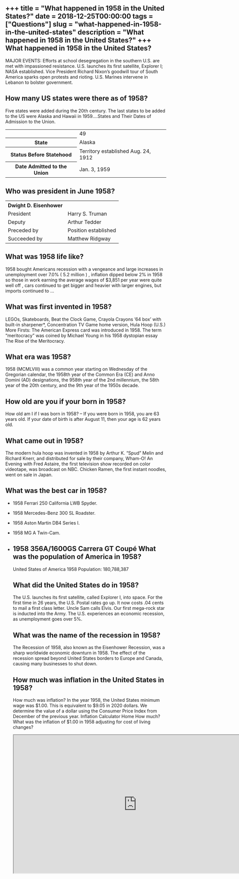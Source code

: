 +++
title = "What happened in 1958 in the United States?"
date = 2018-12-25T00:00:00
tags = ["Questions"]
slug = "what-happened-in-1958-in-the-united-states"
description = "What happened in 1958 in the United States?"
+++
What happened in 1958 in the United States?
-------------------------------------------

MAJOR EVENTS: Efforts at school desegregation in the southern U.S. are met with impassioned resistance. U.S. launches its first satellite, Explorer I; NASA established. Vice President Richard Nixon’s goodwill tour of South America sparks open protests and rioting. U.S. Marines intervene in Lebanon to bolster government.

How many US states were there as of 1958?
-----------------------------------------

Five states were added during the 20th century. The last states to be added to the US were Alaska and Hawaii in 1959….States and Their Dates of Admission to the Union.

<table><tr><th></th><td>49</td></tr><tr><th>State</th><td>Alaska</td></tr><tr><th>Status Before Statehood</th><td>Territory established Aug. 24, 1912</td></tr><tr><th>Date Admitted to the Union</th><td>Jan. 3, 1959</td></tr></table>

Who was president in June 1958?
-------------------------------

<table><tr><th>Dwight D. Eisenhower</th></tr><tr><td>President</td><td>Harry S. Truman</td></tr><tr><td>Deputy</td><td>Arthur Tedder</td></tr><tr><td>Preceded by</td><td>Position established</td></tr><tr><td>Succeeded by</td><td>Matthew Ridgway</td></tr></table>

What was 1958 life like?
------------------------

1958 bought Americans recession with a vengeance and large increases in unemployment over 7.0% ( 5.2 million ) , inflation dipped below 2% in 1958 so those in work earning the average wages of $3,851 per year were quite well off , cars continued to get bigger and heavier with larger engines, but imports continued to …

What was first invented in 1958?
--------------------------------

LEGOs, Skateboards, Beat the Clock Game, Crayola Crayons ’64 box’ with built-in sharpener\*, Concentration TV Game home version, Hula Hoop (U.S.) More Firsts: The American Express card was introduced in 1958. The term “meritocracy” was coined by Michael Young in his 1958 dystopian essay The Rise of the Meritocracy.

What era was 1958?
------------------

1958 (MCMLVIII) was a common year starting on Wednesday of the Gregorian calendar, the 1958th year of the Common Era (CE) and Anno Domini (AD) designations, the 958th year of the 2nd millennium, the 58th year of the 20th century, and the 9th year of the 1950s decade.

How old are you if your born in 1958?
-------------------------------------

How old am I if I was born in 1958? – If you were born in 1958, you are 63 years old. If your date of birth is after August 11, then your age is 62 years old.

What came out in 1958?
----------------------

The modern hula hoop was invented in 1958 by Arthur K. “Spud” Melin and Richard Knerr, and distributed for sale by their company, Wham-O! An Evening with Fred Astaire, the first television show recorded on color videotape, was broadcast on NBC. Chicken Ramen, the first instant noodles, went on sale in Japan.

What was the best car in 1958?
------------------------------

- 1958 Ferrari 250 California LWB Spyder.
- 1958 Mercedes-Benz 300 SL Roadster.
- 1958 Aston Martin DB4 Series I.
- 1958 MG A Twin-Cam.
- 1958 356A/1600GS Carrera GT Coupé What was the population of America in 1958?
    -------------------------------------------
    
    United States of America 1958 Population: 180,788,387
    
    What did the United States do in 1958?
    --------------------------------------
    
    The U.S. launches its first satellite, called Explorer I, into space. For the first time in 26 years, the U.S. Postal rates go up. It now costs .04 cents to mail a first class letter. Uncle Sam calls Elvis. Our first mega-rock star is inducted into the Army. The U.S. experiences an economic recession, as unemployment goes over 5%.
    
    What was the name of the recession in 1958?
    -------------------------------------------
    
    The Recession of 1958, also known as the Eisenhower Recession, was a sharp worldwide economic downturn in 1958. The effect of the recession spread beyond United States borders to Europe and Canada, causing many businesses to shut down.
    
    How much was inflation in the United States in 1958?
    ----------------------------------------------------
    
    How much was inflation? In the year 1958, the United States minimum wage was $1.00. This is equivalent to $9.05 in 2020 dollars. We determine the value of a dollar using the Consumer Price Index from December of the previous year. Inflation Calculator Home How much? What was the inflation of $1.00 in 1958 adjusting for cost of living changes?
    
    <iframe allow="accelerometer; autoplay; clipboard-write; encrypted-media; gyroscope; picture-in-picture" allowfullscreen="" class="__youtube_prefs__  epyt-is-override  no-lazyload" data-no-lazy="1" data-origheight="433" data-origwidth="770" data-skipgform_ajax_framebjll="" height="433" id="_ytid_64877" loading="lazy" src="https://www.youtube.com/embed/R6bHs8Vm3EQ?enablejsapi=1&autoplay=0&cc_load_policy=0&cc_lang_pref=&iv_load_policy=1&loop=0&modestbranding=0&rel=1&fs=1&playsinline=0&autohide=2&theme=dark&color=red&controls=1&" title="YouTube player" width="770"></iframe>